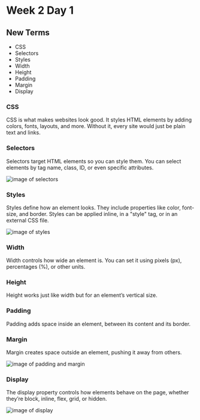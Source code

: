 # Week 2 Day 1

## New Terms
 - CSS
 - Selectors
 - Styles
 - Width
 - Height
 - Padding
 - Margin
 - Display

### CSS

CSS is what makes websites look good. It styles HTML elements by adding colors, fonts, layouts, and more. Without it, every site would just be plain text and links.

### Selectors

Selectors target HTML elements so you can style them. You can select elements by tag name, class, ID, or even specific attributes.

![image of selectors](https://kevinyank.com/assets/images/blog/css-selectors-redux/slide.002.png)

### Styles

Styles define how an element looks. They include properties like color, font-size, and border. Styles can be applied inline, in a "style" tag, or in an external CSS file.

![image of styles](https://miro.medium.com/v2/resize:fit:381/0*umK8jUjwms3COm1j.png)

### Width

Width controls how wide an element is. You can set it using pixels (px), percentages (%), or other units.

### Height

Height works just like width but for an element’s vertical size.

### Padding 

Padding adds space inside an element, between its content and its border.


### Margin 

Margin creates space outside an element, pushing it away from others.


![image of padding and margin](https://www.bitdegree.org/learn/storage/media/images/css-padding.o.png)

### Display

The display property controls how elements behave on the page, whether they’re block, inline, flex, grid, or hidden.

![image of display](https://miro.medium.com/v2/resize:fit:1400/format:webp/1*dwcWnf3ArsatTs5VG7h64w.png)



